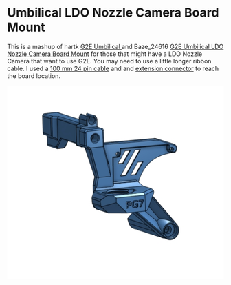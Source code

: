 # Umbilical LDO Nozzle Camera Board Mount
This is a mashup of hartk [ G2E Umbilical ](./hartk/G2E_Umbilical) and Baze_24616 [G2E Umbilical LDO Nozzle Camera Board Mount](https://www.printables.com/model/632078-galileo-2-g2e-lp-12-umbilical-3do-nozzle-camera-mo) for those that might have a LDO Nozzle Camera that want to use G2E. You may need to use a little longer ribbon cable. I used a [100 mm 24 pin cable](https://www.amazon.com/gp/product/B09R8X8Y6Q/ref=ppx_yo_dt_b_asin_title_o00_s00?ie=UTF8&th=1) and and [extension connector](https://www.amazon.com/gp/product/B07RWF5BCK/ref=ppx_yo_dt_b_asin_title_o00_s01?ie=UTF8&psc=1) to reach the board location.

![Umbilical LDO Nozzle Camera Board Mount](./images/Cover.jpg)
